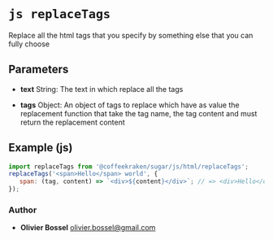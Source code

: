 


<!-- @namespace    sugar.js.html -->
<!-- @name    replaceTags -->

# ```js replaceTags ```


Replace all the html tags that you specify by something else that you can fully choose

## Parameters

- **text**  String: The text in which replace all the tags

- **tags**  Object: An object of tags to replace which have as value the replacement function that take the tag name, the tag content and must return the replacement content



## Example (js)

```js
import replaceTags from '@coffeekraken/sugar/js/html/replaceTags';
replaceTags('<span>Hello</span> world', {
   span: (tag, content) => `<div>${content}</div>`; // => <div>Hello</div> world
});
```


### Author
- **Olivier Bossel** <a href="mailto:olivier.bossel@gmail.com">olivier.bossel@gmail.com</a> 



